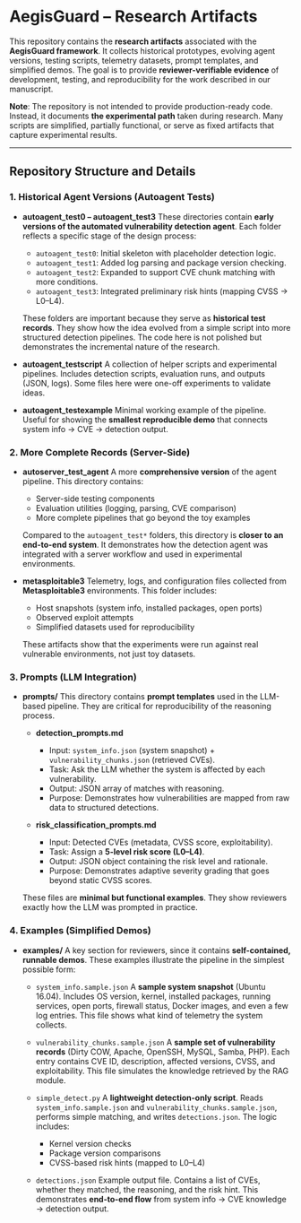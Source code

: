 # AegisGuard – Research Artifacts

This repository contains the **research artifacts** associated with the **AegisGuard framework**.
It collects historical prototypes, evolving agent versions, testing scripts, telemetry datasets, prompt templates, and simplified demos.
The goal is to provide **reviewer-verifiable evidence** of development, testing, and reproducibility for the work described in our manuscript.

**Note**: The repository is not intended to provide production-ready code. Instead, it documents **the experimental path** taken during research. Many scripts are simplified, partially functional, or serve as fixed artifacts that capture experimental results.

---

## Repository Structure and Details

### 1. Historical Agent Versions (Autoagent Tests)

* **autoagent\_test0 – autoagent\_test3**
  These directories contain **early versions of the automated vulnerability detection agent**.
  Each folder reflects a specific stage of the design process:

  * `autoagent_test0`: Initial skeleton with placeholder detection logic.
  * `autoagent_test1`: Added log parsing and package version checking.
  * `autoagent_test2`: Expanded to support CVE chunk matching with more conditions.
  * `autoagent_test3`: Integrated preliminary risk hints (mapping CVSS → L0–L4).

  These folders are important because they serve as **historical test records**. They show how the idea evolved from a simple script into more structured detection pipelines.
  The code here is not polished but demonstrates the incremental nature of the research.

* **autoagent\_testscript**
  A collection of helper scripts and experimental pipelines.
  Includes detection scripts, evaluation runs, and outputs (JSON, logs). Some files here were one-off experiments to validate ideas.

* **autoagent\_testexample**
  Minimal working example of the pipeline.
  Useful for showing the **smallest reproducible demo** that connects system info → CVE → detection output.

### 2. More Complete Records (Server-Side)

* **autoserver\_test\_agent**
  A more **comprehensive version** of the agent pipeline.
  This directory contains:

  * Server-side testing components
  * Evaluation utilities (logging, parsing, CVE comparison)
  * More complete pipelines that go beyond the toy examples

  Compared to the `autoagent_test*` folders, this directory is **closer to an end-to-end system**. It demonstrates how the detection agent was integrated with a server workflow and used in experimental environments.

* **metasploitable3**
  Telemetry, logs, and configuration files collected from **Metasploitable3** environments.
  This folder includes:

  * Host snapshots (system info, installed packages, open ports)
  * Observed exploit attempts
  * Simplified datasets used for reproducibility

  These artifacts show that the experiments were run against real vulnerable environments, not just toy datasets.

### 3. Prompts (LLM Integration)

* **prompts/**
  This directory contains **prompt templates** used in the LLM-based pipeline. They are critical for reproducibility of the reasoning process.

  * **detection\_prompts.md**

    * Input: `system_info.json` (system snapshot) + `vulnerability_chunks.json` (retrieved CVEs).
    * Task: Ask the LLM whether the system is affected by each vulnerability.
    * Output: JSON array of matches with reasoning.
    * Purpose: Demonstrates how vulnerabilities are mapped from raw data to structured detections.

  * **risk\_classification\_prompts.md**

    * Input: Detected CVEs (metadata, CVSS score, exploitability).
    * Task: Assign a **5-level risk score (L0–L4)**.
    * Output: JSON object containing the risk level and rationale.
    * Purpose: Demonstrates adaptive severity grading that goes beyond static CVSS scores.

  These files are **minimal but functional examples**. They show reviewers exactly how the LLM was prompted in practice.

### 4. Examples (Simplified Demos)

* **examples/**
  A key section for reviewers, since it contains **self-contained, runnable demos**.
  These examples illustrate the pipeline in the simplest possible form:

  * `system_info.sample.json`
    A **sample system snapshot** (Ubuntu 16.04). Includes OS version, kernel, installed packages, running services, open ports, firewall status, Docker images, and even a few log entries.
    This file shows what kind of telemetry the system collects.

  * `vulnerability_chunks.sample.json`
    A **sample set of vulnerability records** (Dirty COW, Apache, OpenSSH, MySQL, Samba, PHP).
    Each entry contains CVE ID, description, affected versions, CVSS, and exploitability.
    This file simulates the knowledge retrieved by the RAG module.

  * `simple_detect.py`
    A **lightweight detection-only script**.
    Reads `system_info.sample.json` and `vulnerability_chunks.sample.json`, performs simple matching, and writes `detections.json`.
    The logic includes:

    * Kernel version checks
    * Package version comparisons
    * CVSS-based risk hints (mapped to L0–L4)

  * `detections.json`
    Example output file.
    Contains a list of CVEs, whether they matched, the reasoning, and the risk hint.
    This demonstrates **end-to-end flow** from system info → CVE knowledge → detection output.

